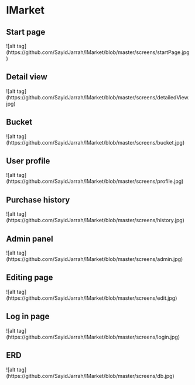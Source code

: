 # IMarket

<H2>Start page</H2>
![alt tag](https://github.com/SayidJarrah/IMarket/blob/master/screens/startPage.jpg)

<H2>Detail view</H2>
![alt tag](https://github.com/SayidJarrah/IMarket/blob/master/screens/detailedView.jpg)

<H2>Bucket</H2>
![alt tag](https://github.com/SayidJarrah/IMarket/blob/master/screens/bucket.jpg)

<H2>User profile</H2>
![alt tag](https://github.com/SayidJarrah/IMarket/blob/master/screens/profile.jpg)

<H2>Purchase history</H2>
![alt tag](https://github.com/SayidJarrah/IMarket/blob/master/screens/history.jpg)

<H2>Admin panel</H2>
![alt tag](https://github.com/SayidJarrah/IMarket/blob/master/screens/admin.jpg)

<H2>Editing page</H2>
![alt tag](https://github.com/SayidJarrah/IMarket/blob/master/screens/edit.jpg)

<H2>Log in page</H2>
![alt tag](https://github.com/SayidJarrah/IMarket/blob/master/screens/login.jpg)

<H2>ERD</H2>
![alt tag](https://github.com/SayidJarrah/IMarket/blob/master/screens/db.jpg)



